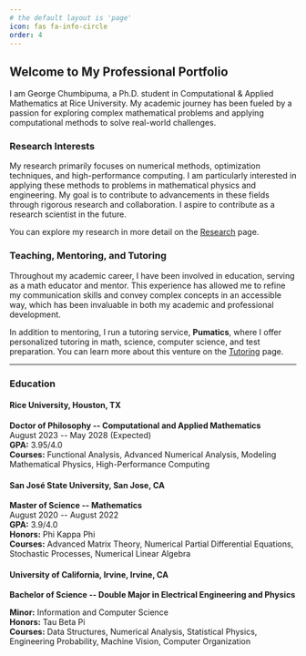 ```yaml
---
# the default layout is 'page'
icon: fas fa-info-circle
order: 4
---
```


## Welcome to My Professional Portfolio

I am George Chumbipuma, a Ph.D. student in Computational & Applied Mathematics at Rice University. My academic journey has been fueled by a passion for exploring complex mathematical problems and applying computational methods to solve real-world challenges.

### Research Interests

My research primarily focuses on numerical methods, optimization techniques, and high-performance computing. I am particularly interested in applying these methods to problems in mathematical physics and engineering. My goal is to contribute to advancements in these fields through rigorous research and collaboration. I aspire to contribute as a research scientist in the future.

You can explore my research in more detail on the [Research](/research/) page.


### Teaching, Mentoring, and Tutoring

Throughout my academic career, I have been involved in education, serving as a math educator and mentor. This experience has allowed me to refine my communication skills and convey complex concepts in an accessible way, which has been invaluable in both my academic and professional development.

In addition to mentoring, I run a tutoring service, **Pumatics**, where I offer personalized tutoring in math, science, computer science, and test preparation. You can learn more about this venture on the [Tutoring](/tutoring/) page.

---

### Education

#### Rice University, Houston, TX
**Doctor of Philosophy -- Computational and Applied Mathematics**  
August 2023 -- May 2028 (Expected)  
**GPA:** 3.95/4.0  
**Courses:** Functional Analysis, Advanced Numerical Analysis, Modeling Mathematical Physics, High-Performance Computing  

#### San José State University, San Jose, CA
**Master of Science -- Mathematics**  
August 2020 -- August 2022  
**GPA:** 3.9/4.0  
**Honors:** Phi Kappa Phi  
**Courses:** Advanced Matrix Theory, Numerical Partial Differential Equations, Stochastic Processes, Numerical Linear Algebra  

#### University of California, Irvine, Irvine, CA
**Bachelor of Science -- Double Major in Electrical Engineering and Physics**  
<!-- September 2010 -- June 2013   -->
**Minor:** Information and Computer Science  
**Honors:** Tau Beta Pi  
**Courses:** Data Structures, Numerical Analysis, Statistical Physics, Engineering Probability, Machine Vision, Computer Organization
